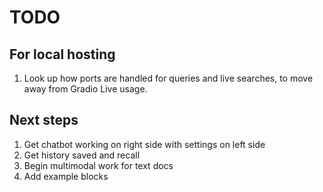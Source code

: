 # TODO

## For local hosting

1) Look up how ports are handled for queries and live searches, to move away from Gradio Live usage.

## Next steps

1) Get chatbot working on right side with settings on left side
1) Get history saved and recall 
1) Begin multimodal work for text docs
1) Add example blocks